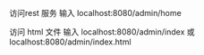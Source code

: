 

访问rest 服务 输入 localhost:8080/admin/home

访问 html 文件 输入 localhost:8080/admin/index 或 localhost:8080/admin/index.html